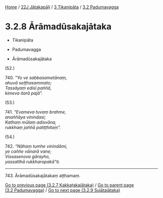 
[Home](/) / [22J Jātakapāḷi](../...md) / [3 Tikanipāta](...md) / [3.2 Padumavagga](../22J/3/3.2.md)

# 3.2.8 Ārāmadūsakajātaka

* Tikanipāta

* Padumavagga

* Ārāmadūsakajātaka

(52.)

740\. _“Yo ve sabbasametānaṃ,_  
_ahuvā seṭṭhasammato;_  
_Tassāyaṃ edisī paññā,_  
_kimeva itarā pajā”._  


(53.)

741\. _“Evameva tuvaṃ brahme,_  
_anaññāya vinindasi;_  
_Kathaṃ mūlaṃ adisvāna,_  
_rukkhaṃ jaññā patiṭṭhitaṃ”._  


(54.)

742\. _“Nāhaṃ tumhe vinindāmi,_  
_ye caññe vānarā vane;_  
_Vissasenova gārayho,_  
_yassatthā rukkharopakā”ti._  


---

743\. Ārāmadūsakajātakaṃ aṭṭhamaṃ.



[Go to previous page (3.2.7 Kakkaṭakajātaka)](3.2.7.md) / [Go to parent page (3.2 Padumavagga)](../22J/3/3.2.md) / [Go to next page (3.2.9 Sujātajātaka)](3.2.9.md)


